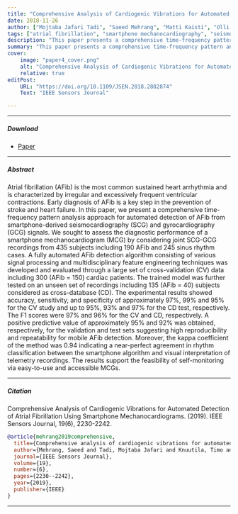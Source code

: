 ```yaml
---
title: "Comprehensive Analysis of Cardiogenic Vibrations for Automated Detection of Atrial Fibrillation Using Smartphone Mechanocardiograms"
date: 2018-11-26
author: ["Mojtaba Jafari Tadi", "Saeed Mehrang", "Matti Kaisti", "Olli Lahdenoja", "Tero Hurnanen", "Jussi Jaakkola", "Samuli Jaakkola", "Tuija Vasankari", "Tuomas Kiviniemi", "Juhani Airaksinen", "Timo Knuutila", "Eero Lehtonen", "Tero Koivisto", "Mikko Pänkäälä"]
tags: ["atrial fibrillation", "smartphone mechanocardiography", "seismocardiography", "gyrocardiography", "machine learning"]
description: "This paper presents a comprehensive time-frequency pattern analysis approach for automated detection of AFib from smartphone-derived seismocardiography (SCG) and gyrocardiography (GCG) signals."
summary: "This paper presents a comprehensive time-frequency pattern analysis approach for automated detection of AFib from smartphone-derived seismocardiography (SCG) and gyrocardiography (GCG) signals. The experimental results showed high accuracy, sensitivity, and specificity for both cross-validation and cross-database tests."
cover:
    image: "paper4_cover.png"
    alt: "Comprehensive Analysis of Cardiogenic Vibrations for Automated Detection of Atrial Fibrillation Using Smartphone Mechanocardiograms"
    relative: true
editPost:
    URL: "https://doi.org/10.1109/JSEN.2018.2882874"
    Text: "IEEE Sensors Journal"

---
```


---

##### Download

+ [Paper](https://ieeexplore.ieee.org/document/8543993)

---

##### Abstract

Atrial fibrillation (AFib) is the most common sustained heart arrhythmia and is characterized by irregular and excessively frequent ventricular contractions. Early diagnosis of AFib is a key step in the prevention of stroke and heart failure. In this paper, we present a comprehensive time-frequency pattern analysis approach for automated detection of AFib from smartphone-derived seismocardiography (SCG) and gyrocardiography (GCG) signals. We sought to assess the diagnostic performance of a smartphone mechanocardiogram (MCG) by considering joint SCG-GCG recordings from 435 subjects including 190 AFib and 245 sinus rhythm cases. A fully automated AFib detection algorithm consisting of various signal processing and multidisciplinary feature engineering techniques was developed and evaluated through a large set of cross-validation (CV) data including 300 (AFib = 150) cardiac patients. The trained model was further tested on an unseen set of recordings including 135 (AFib = 40) subjects considered as cross-database (CD). The experimental results showed accuracy, sensitivity, and specificity of approximately 97%, 99% and 95% for the CV study and up to 95%, 93% and 97% for the CD test, respectively. The F1 scores were 97% and 96% for the CV and CD, respectively. A positive predictive value of approximately 95% and 92% was obtained, respectively, for the validation and test sets suggesting high reproducibility and repeatability for mobile AFib detection. Moreover, the kappa coefficient of the method was 0.94 indicating a near-perfect agreement in rhythm classification between the smartphone algorithm and visual interpretation of telemetry recordings. The results support the feasibility of self-monitoring via easy-to-use and accessible MCGs.

---

##### Citation

Comprehensive Analysis of Cardiogenic Vibrations for Automated Detection of Atrial Fibrillation Using Smartphone Mechanocardiograms. (2019). IEEE Sensors Journal, 19(6), 2230-2242.

```BibTeX
@article{mehrang2019comprehensive,
  title={Comprehensive analysis of cardiogenic vibrations for automated detection of atrial fibrillation using smartphone mechanocardiograms},
  author={Mehrang, Saeed and Tadi, Mojtaba Jafari and Knuutila, Timo and Jaakkola, Jussi and Jaakkola, Samuli and Kiviniemi, Tuomas and Vasankari, Tuija and Airaksinen, Juhani and Koivisto, Tero and P{"a}nk{"a}{"a}l{"a}, Mikko},
  journal={IEEE Sensors Journal},
  volume={19},
  number={6},
  pages={2230--2242},
  year={2019},
  publisher={IEEE}
}
```

---